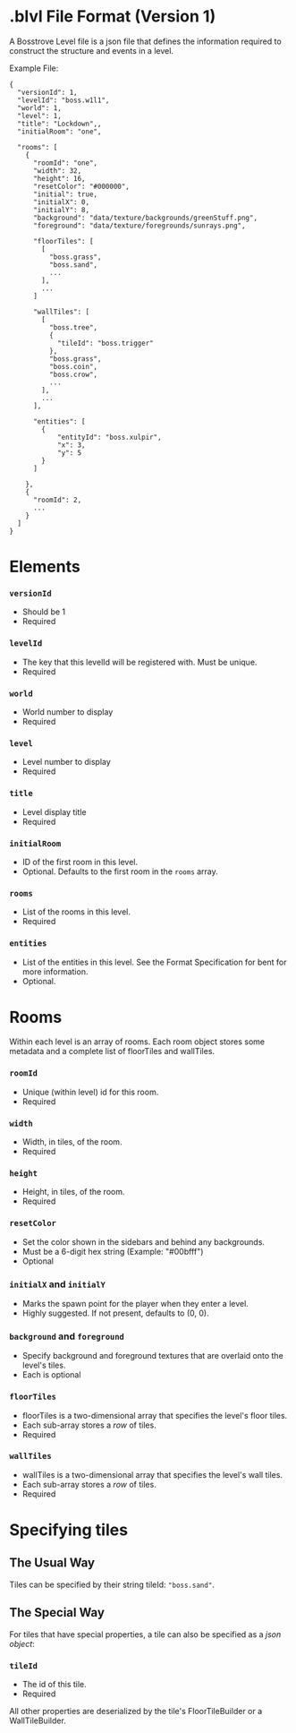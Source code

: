 # .blvl File Format (Version 1)
A Bosstrove Level file is a json file that defines the information
required to construct the structure and events in a level.

Example File:

```
{
  "versionId": 1,
  "levelId": "boss.w1l1",
  "world": 1,
  "level": 1,
  "title": "Lockdown",,
  "initialRoom": "one",
  
  "rooms": [
    {
      "roomId": "one",
      "width": 32,
      "height": 16,
      "resetColor": "#000000",
      "initial": true,
      "initialX": 0,
      "initialY": 8,
      "background": "data/texture/backgrounds/greenStuff.png",
      "foreground": "data/texture/foregrounds/sunrays.png",
      
      "floorTiles": [
	    [
          "boss.grass",
          "boss.sand",
          ...
        ],
	    ...
	  ]
      
      "wallTiles": [
        [
          "boss.tree",
          {
            "tileId": "boss.trigger"
          },
          "boss.grass",
          "boss.coin",
          "boss.crow",
          ...
        ],
        ...
      ],
      
      "entities": [
      	{
      		"entityId": "boss.xulpir",
      		"x": 3,
      		"y": 5
      	}
      ]
      
    },
    {
      "roomId": 2,
      ...
    }
  ]
}
```

# Elements

### `versionId`
- Should be 1
- Required

### `levelId`
- The key that this levelId will be registered with. Must be unique.
- Required

### `world`
- World number to display
- Required

### `level`
- Level number to display
- Required

### `title`
- Level display title
- Required

### `initialRoom`
- ID of the first room in this level.
- Optional. Defaults to the first room in the `rooms` array.

### `rooms`
- List of the rooms in this level.
- Required

### `entities`
- List of the entities in this level. See the Format Specification for bent for more information.
- Optional.

# Rooms
Within each level is an array of rooms. Each
room object stores some metadata and a complete
list of floorTiles and wallTiles.


### `roomId`
- Unique (within level) id for this room.
- Required

### `width`
- Width, in tiles, of the room.
- Required

### `height`
- Height, in tiles, of the room.
- Required

### `resetColor`
- Set the color shown in the sidebars and behind any backgrounds.
- Must be a 6-digit hex string (Example: "#00bfff")
- Optional

### `initialX` and `initialY`
- Marks the spawn point for the player when they enter a level.
- Highly suggested. If not present, defaults to (0, 0).

### `background` and `foreground`
- Specify background and foreground textures that are overlaid onto the level's tiles.
- Each is optional

### `floorTiles`
- floorTiles is a two-dimensional array that specifies the level's floor tiles.
- Each sub-array stores a _row_ of tiles.
- Required

### `wallTiles`
- wallTiles is a two-dimensional array that specifies the level's wall tiles.
- Each sub-array stores a _row_ of tiles.
- Required

# Specifying tiles
## The Usual Way
Tiles can be specified by their string tileId: `"boss.sand"`.

## The Special Way
For tiles that have special properties, a tile can also be specified as a _json object_:

### `tileId`
- The id of this tile.
- Required

All other properties are deserialized by the tile's FloorTileBuilder or a WallTileBuilder.